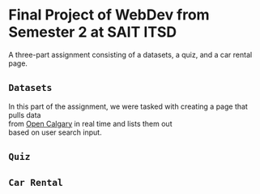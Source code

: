 # Final Project of WebDev from Semester 2 at SAIT ITSD
A three-part assignment consisting of a datasets, a quiz, and a car rental page.

## `Datasets`
In this part of the assignment, we were tasked with creating a page that pulls data \
from [Open Calgary](https://data.calgary.ca/) in real time and lists them out \
based on user search input.

## `Quiz`


## `Car Rental`

